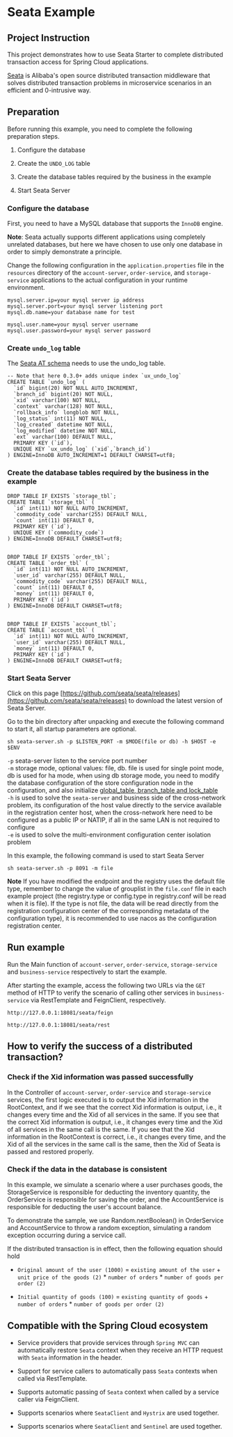 # Seata Example

## Project Instruction


This project demonstrates how to use Seata Starter to complete distributed transaction access for Spring Cloud applications.

[Seata](https://github.com/seata/seata) is Alibaba's open source distributed transaction middleware that solves distributed transaction problems in microservice scenarios in an efficient and 0-intrusive way.



## Preparation

Before running this example, you need to complete the following preparation steps.

1. Configure the database

2. Create the `UNDO_LOG` table

3. Create the database tables required by the business in the example

4. Start Seata Server


### Configure the database

First, you need to have a MySQL database that supports the `InnoDB` engine.

**Note**: Seata actually supports different applications using completely unrelated databases, but here we have chosen to use only one database in order to simply demonstrate a principle.

Change the following configuration in the `application.properties` file in the `resources` directory of the `account-server`, `order-service`, and `storage-service` applications to the actual configuration in your runtime environment.

```
mysql.server.ip=your mysql server ip address
mysql.server.port=your mysql server listening port
mysql.db.name=your database name for test

mysql.user.name=your mysql server username
mysql.user.password=your mysql server password

```

### Create `undo_log` table

The [Seata AT schema]() needs to use the undo_log table.

``` $sql
-- Note that here 0.3.0+ adds unique index `ux_undo_log`
CREATE TABLE `undo_log` (
  `id` bigint(20) NOT NULL AUTO_INCREMENT,
  `branch_id` bigint(20) NOT NULL,
  `xid` varchar(100) NOT NULL,
  `context` varchar(128) NOT NULL,
  `rollback_info` longblob NOT NULL,
  `log_status` int(11) NOT NULL,
  `log_created` datetime NOT NULL,
  `log_modified` datetime NOT NULL,
  `ext` varchar(100) DEFAULT NULL,
  PRIMARY KEY (`id`),
  UNIQUE KEY `ux_undo_log` (`xid`,`branch_id`)
) ENGINE=InnoDB AUTO_INCREMENT=1 DEFAULT CHARSET=utf8;
```

### Create the database tables required by the business in the example

```$sql
DROP TABLE IF EXISTS `storage_tbl`;
CREATE TABLE `storage_tbl` (
  `id` int(11) NOT NULL AUTO_INCREMENT,
  `commodity_code` varchar(255) DEFAULT NULL,
  `count` int(11) DEFAULT 0,
  PRIMARY KEY (`id`),
  UNIQUE KEY (`commodity_code`)
) ENGINE=InnoDB DEFAULT CHARSET=utf8;


DROP TABLE IF EXISTS `order_tbl`;
CREATE TABLE `order_tbl` (
  `id` int(11) NOT NULL AUTO_INCREMENT,
  `user_id` varchar(255) DEFAULT NULL,
  `commodity_code` varchar(255) DEFAULT NULL,
  `count` int(11) DEFAULT 0,
  `money` int(11) DEFAULT 0,
  PRIMARY KEY (`id`)
) ENGINE=InnoDB DEFAULT CHARSET=utf8;


DROP TABLE IF EXISTS `account_tbl`;
CREATE TABLE `account_tbl` (
  `id` int(11) NOT NULL AUTO_INCREMENT,
  `user_id` varchar(255) DEFAULT NULL,
  `money` int(11) DEFAULT 0,
  PRIMARY KEY (`id`)
) ENGINE=InnoDB DEFAULT CHARSET=utf8;
```

### Start Seata Server

Click on this page [https://github.com/seata/seata/releases](https://github.com/seata/seata/releases) to download the latest version of Seata Server.


Go to the bin directory after unpacking and execute the following command to start it, all startup parameters are optional.

```$shell
sh seata-server.sh -p $LISTEN_PORT -m $MODE(file or db) -h $HOST -e $ENV
```
`-p` seata-server listen to the service port number   
`-m` storage mode, optional values: file, db. file is used for single point mode, db is used for ha mode, when using db storage mode, you need to modify the database configuration of the store configuration node in the configuration, and also initialize [global_table, branch_table and
lock_table](https://github.com/seata/seata/blob/develop/server/src/main/resources/db_store.sql)   
`-h` is used to solve the `seata-server` and business side of the cross-network problem, its configuration of the host value directly to the service available in the registration center host, when the cross-network here need to be configured as a public IP or NATIP, if all in the same LAN is not required to configure   
`-e` is used to solve the multi-environment configuration center isolation problem   

In this example, the following command is used to start Seata Server

```$shell
sh seata-server.sh -p 8091 -m file
```

**Note** If you have modified the endpoint and the registry uses the default file type, remember to change the value of grouplist in the `file.conf` file in each example project (the registry.type or config.type in registry.conf will be read when it is file). If the type is not file, the data will be read directly from the registration configuration center of the corresponding metadata of the configuration type), it is recommended to use nacos as the configuration registration center.


## Run example

Run the Main function of `account-server`, `order-service`, `storage-service` and `business-service` respectively to start the example.

After starting the example, access the following two URLs via the `GET` method of HTTP to verify the scenario of calling other services in `business-service` via RestTemplate and FeignClient, respectively.

```$xslt
http://127.0.0.1:18081/seata/feign

http://127.0.0.1:18081/seata/rest
```

## How to verify the success of a distributed transaction?

### Check if the Xid information was passed successfully

In the Controller of `account-server`, `order-service` and `storage-service` services, the first logic executed is to output the Xid information in the RootContext, and if we see that the correct Xid information is output, i.e., it changes every time and the Xid of all services in the same. If you see that the correct Xid information is output, i.e., it changes every time and the Xid of all services in the same call is the same. If you see that the Xid information in the RootContext is correct, i.e., it changes every time, and the Xid of all the services in the same call is the same, then the Xid of Seata is passed and restored properly.

### Check if the data in the database is consistent

In this example, we simulate a scenario where a user purchases goods, the StorageService is responsible for deducting the inventory quantity, the OrderService is responsible for saving the order, and the AccountService is responsible for deducting the user's account balance.

To demonstrate the sample, we use Random.nextBoolean() in OrderService and AccountService to throw a random exception, simulating a random exception occurring during a service call.

If the distributed transaction is in effect, then the following equation should hold

- `Original amount of the user (1000)` = `existing amount of the user` + `unit price of the goods (2)` * `number of orders` * `number of goods per order (2)`

- `Initial quantity of goods (100)` = `existing quantity of goods` + `number of orders` * `number of goods per order (2)`

## Compatible with the Spring Cloud ecosystem

- Service providers that provide services through `Spring MVC` can automatically restore `Seata` context when they receive an HTTP request with `Seata` information in the header.

- Support for service callers to automatically pass `Seata` contexts when called via RestTemplate.

- Supports automatic passing of `Seata` context when called by a service caller via FeignClient.

- Supports scenarios where `SeataClient` and `Hystrix` are used together.

- Supports scenarios where `SeataClient` and `Sentinel` are used together.
